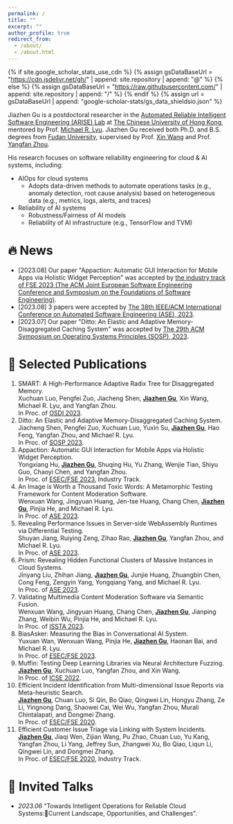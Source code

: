 ```yaml
---
permalink: /
title: ""
excerpt: ""
author_profile: true
redirect_from: 
  - /about/
  - /about.html
---
```


{% if site.google_scholar_stats_use_cdn %}
{% assign gsDataBaseUrl = "https://cdn.jsdelivr.net/gh/" | append: site.repository | append: "@" %}
{% else %}
{% assign gsDataBaseUrl = "https://raw.githubusercontent.com/" | append: site.repository | append: "/" %}
{% endif %}
{% assign url = gsDataBaseUrl | append: "google-scholar-stats/gs_data_shieldsio.json" %}

<span class='anchor' id='about-me'></span>

Jiazhen Gu is a postdoctoral researcher in the [Automated Reliable Intelligent Software Engineering (ARISE) Lab](http://ariselab.cse.cuhk.edu.hk/) at [The Chinese University of Hong Kong](https://www.cuhk.edu.hk/), mentored by Prof. [Michael R. Lyu](https://www.cse.cuhk.edu.hk/lyu/). Jiazhen Gu received both Ph.D. and B.S. degrees from [Fudan University](https://www.fudan.edu.cn/), supervised by Prof. [Xin Wang](https://faculty.fudan.edu.cn/wangxin/zh_CN/) and Prof. [Yangfan Zhou](https://appsrv.cse.cuhk.edu.hk/~yfzhou/).

His research focuses on software reliability engineering for cloud & AI systems, including:

- AIOps for cloud systems
  - Adopts data-driven methods to automate operations tasks (e.g., anomaly detection, root cause analysis) based on heterogeneous data (e.g., metrics, logs, alerts, and traces)
- Reliability of AI systems
  - Robustness/Fairness of AI models
  - Reliability of AI infrastructure (e.g., TensorFlow and TVM)


# 🔥 News
- [2023.08] Our paper "Appaction: Automatic GUI Interaction for Mobile Apps via Holistic Widget Perception" was accepted by [the industry track of FSE 2023 (The ACM Joint European Software Engineering Conference and Symposium on the Foundations of Software Engineering)](https://conf.researchr.org/home/fse-2023/).
- [2023.08] 3 papers were accepted by [The 38th IEEE/ACM International Conference on Automated Software Engineering (ASE), 2023](https://conf.researchr.org/home/ase-2023). 
- [2023.07] Our paper "Ditto: An Elastic and Adaptive Memory-Disaggregated Caching
  System" was accepted by [The 29th ACM Symposium on Operating Systems Principles (SOSP), 2023](https://sosp2023.mpi-sws.org/).

# 📝 Selected Publications 

1. SMART: A High-Performance Adaptive Radix Tree for Disaggregated Memory.\
   Xuchuan Luo, Pengfei Zuo, Jiacheng Shen, <u>**Jiazhen Gu**</u>, Xin Wang, Michael R. Lyu, and Yangfan Zhou.\
   In Proc. of [OSDI 2023](https://www.usenix.org/conference/osdi23).
2. Ditto: An Elastic and Adaptive Memory-Disaggregated Caching System.\
   Jiacheng Shen, Pengfei Zuo, Xuchuan Luo, Yuxin Su, <u>**Jiazhen Gu**</u>, Hao Feng, Yangfan Zhou, and Michael R. Lyu.\
   In Proc. of [SOSP 2023](https://sosp2023.mpi-sws.org/).
3. Appaction: Automatic GUI Interaction for Mobile Apps via Holistic Widget Perception.\
   Yongxiang Hu, <u>**Jiazhen Gu**</u>, Shuqing Hu, Yu Zhang, Wenjie Tian, Shiyu Guo, Chaoyi Chen, and Yangfan Zhou.\
   In Proc. of [ESEC/FSE 2023](https://conf.researchr.org/home/fse-2023), Industry Track.
4. An Image is Worth a Thousand Toxic Words: A Metamorphic Testing Framework for Content Moderation Software.\
   Wenxuan Wang, Jingyuan Huang, Jen-tse Huang, Chang Chen, <u>**Jiazhen Gu**</u>, Pinjia He, and Michael R. Lyu.\
   In Proc. of [ASE 2023](https://conf.researchr.org/home/ase-2023).
5. Revealing Performance Issues in Server-side WebAssembly Runtimes via Differential Testing.\
   Shuyan Jiang, Ruiying Zeng, Zihao Rao, <u>**Jiazhen Gu**</u>, Yangfan Zhou, and Michael R. Lyu.\
   In Proc. of [ASE 2023](https://conf.researchr.org/home/ase-2023).
6. Prism: Revealing Hidden Functional Clusters of Massive Instances in Cloud Systems.\
   Jinyang Liu, Zhihan Jiang, <u>**Jiazhen Gu**</u>, Junjie Huang, Zhuangbin Chen, Cong Feng, Zengyin Yang, Yongqiang Yang, and Michael R. Lyu.\
   In Proc. of [ASE 2023](https://conf.researchr.org/home/ase-2023).
7. Validating Multimedia Content Moderation Software via Semantic Fusion.\
   Wenxuan Wang, Jingyuan Huang, Chang Chen, <u>**Jiazhen Gu**</u>, Jianping Zhang, Weibin Wu, Pinjia He, and Michael R. Lyu.\
   In Proc. of [ISSTA 2023](https://conf.researchr.org/home/issta-2023).
8. BiasAsker: Measuring the Bias in Conversational AI System.\
   Yuxuan Wan, Wenxuan Wang, Pinjia He, <u>**Jiazhen Gu**</u>, Haonan Bai, and Michael R. Lyu.\
   In Proc. of [ESEC/FSE 2023](https://conf.researchr.org/home/fse-2023).
9. Muffin: Testing Deep Learning Libraries via Neural Architecture Fuzzing.
    <u>**Jiazhen Gu**</u>, Xuchuan Luo, Yangfan Zhou, and Xin Wang.\
    In Proc. of [ICSE 2022](https://conf.researchr.org/home/icse-2022).
10. Efficient Incident Identification from Multi-dimensional Issue Reports via Meta-heuristic Search.\
    <u>**Jiazhen Gu**</u>, Chuan Luo, Si Qin, Bo Qiao, Qingwei Lin, Hongyu Zhang, Ze Li, Yingnong Dang, Shaowei Cai, Wei Wu, Yangfan Zhou, Murali Chintalapati, and Dongmei Zhang.\
    In Proc. of [ESEC/FSE 2020](https://2020.esec-fse.org/).
11. Efficient Customer Issue Triage via Linking with System Incidents.\
    <u>**Jiazhen Gu**</u>, Jiaqi Wen, Zijian Wang, Pu Zhao, Chuan Luo, Yu Kang, Yangfan Zhou, Li Yang, Jeffrey Sun, Zhangwei Xu, Bo Qiao, Liqun Li, Qingwei Lin, and Dongmei Zhang.\
    In Proc. of [ESEC/FSE 2020](https://2020.esec-fse.org/), Industry Track.



<!-- <div class='paper-box'><div class='paper-box-image'><div><div class="badge">CVPR 2016</div><img src='images/500x300.png' alt="sym" width="100%"></div></div>
<div class='paper-box-text' markdown="1">

[Deep Residual Learning for Image Recognition](https://openaccess.thecvf.com/content_cvpr_2016/papers/He_Deep_Residual_Learning_CVPR_2016_paper.pdf)

**Kaiming He**, Xiangyu Zhang, Shaoqing Ren, Jian Sun -->

<!-- # 🎖 Honors and Awards
- *2021.10* Lorem ipsum dolor sit amet, consectetur adipiscing elit. Vivamus ornare aliquet ipsum, ac tempus justo dapibus sit amet. 
- *2021.09* Lorem ipsum dolor sit amet, consectetur adipiscing elit. Vivamus ornare aliquet ipsum, ac tempus justo dapibus sit amet.  -->

# 💬 Invited Talks
- *2023.06* "Towards Intelligent Operations for Reliable Cloud Systems:Current Landscape, Opportunities, and Challenges".
<!-- - *2021.06*, Lorem ipsum dolor sit amet, consectetur adipiscing elit. Vivamus ornare aliquet ipsum, ac tempus justo dapibus sit amet. 
- *2021.03*, Lorem ipsum dolor sit amet, consectetur adipiscing elit. Vivamus ornare aliquet ipsum, ac tempus justo dapibus sit amet.  \| [\[video\]](https://github.com/) -->

<!-- # 💻 Internships
- *2019.05 - 2020.02*, [Lorem](https://github.com/), China. -->